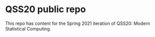 # QSS20 public repo

This repo has content for the Spring 2021 iteration of QSS20: Modern Statistical Computing.
